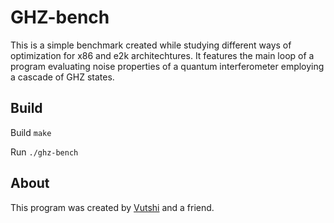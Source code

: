 # GHZ-bench

This is a simple benchmark created while studying different ways of optimization for x86 and e2k architechtures. It features the main loop of a program evaluating noise properties of a quantum interferometer employing a cascade of GHZ states.

## Build

Build
`make`

Run
`./ghz-bench`

## About

This program was created by [Vutshi](https://github.com/Vutshi) and a friend.
